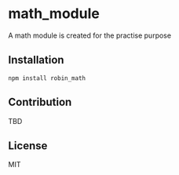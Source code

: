 # math_module
A math module is created for the practise purpose

## Installation 
```
npm install robin_math
```

## Contribution
TBD

## License
MIT
